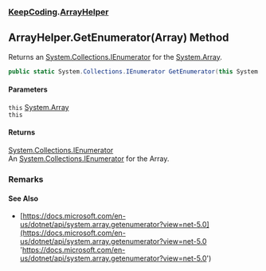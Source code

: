 ### [KeepCoding](KeepCoding.md 'KeepCoding').[ArrayHelper](KeepCoding_ArrayHelper.md 'KeepCoding.ArrayHelper')
## ArrayHelper.GetEnumerator(Array) Method
Returns an [System.Collections.IEnumerator](https://docs.microsoft.com/en-us/dotnet/api/System.Collections.IEnumerator 'System.Collections.IEnumerator') for the [System.Array](https://docs.microsoft.com/en-us/dotnet/api/System.Array 'System.Array').  
```csharp
public static System.Collections.IEnumerator GetEnumerator(this System.Array @this);
```
#### Parameters
<a name='KeepCoding_ArrayHelper_GetEnumerator(System_Array)_this'></a>
`this` [System.Array](https://docs.microsoft.com/en-us/dotnet/api/System.Array 'System.Array')  
`this`
  
#### Returns
[System.Collections.IEnumerator](https://docs.microsoft.com/en-us/dotnet/api/System.Collections.IEnumerator 'System.Collections.IEnumerator')  
An [System.Collections.IEnumerator](https://docs.microsoft.com/en-us/dotnet/api/System.Collections.IEnumerator 'System.Collections.IEnumerator') for the Array.
### Remarks
#### See Also
- [https://docs.microsoft.com/en-us/dotnet/api/system.array.getenumerator?view=net-5.0](https://docs.microsoft.com/en-us/dotnet/api/system.array.getenumerator?view=net-5.0 'https://docs.microsoft.com/en-us/dotnet/api/system.array.getenumerator?view=net-5.0')
